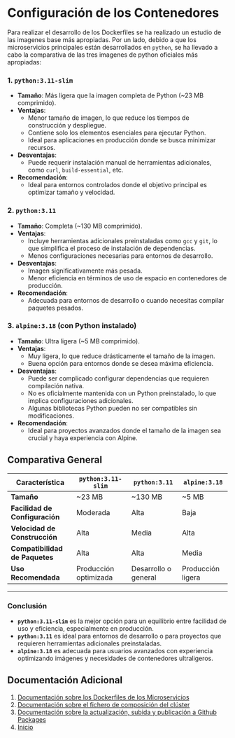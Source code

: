 # Configuración de los Contenedores

Para realizar el desarrollo de los Dockerfiles se ha realizado un estudio de las imagenes base más apropiadas. Por un lado, debido a que los microservicios principales están desarrollados en `python`, se ha llevado a cabo la comparativa de las tres imagenes de python oficiales más apropiadas:

### 1. `python:3.11-slim`
   - **Tamaño**: Más ligera que la imagen completa de Python (~23 MB comprimido).
   - **Ventajas**:
     - Menor tamaño de imagen, lo que reduce los tiempos de construcción y despliegue.
     - Contiene solo los elementos esenciales para ejecutar Python.
     - Ideal para aplicaciones en producción donde se busca minimizar recursos.
   - **Desventajas**:
     - Puede requerir instalación manual de herramientas adicionales, como `curl`, `build-essential`, etc.
   - **Recomendación**:
     - Ideal para entornos controlados donde el objetivo principal es optimizar tamaño y velocidad.

### 2. `python:3.11`
   - **Tamaño**: Completa (~130 MB comprimido).
   - **Ventajas**:
     - Incluye herramientas adicionales preinstaladas como `gcc` y `git`, lo que simplifica el proceso de instalación de dependencias.
     - Menos configuraciones necesarias para entornos de desarrollo.
   - **Desventajas**:
     - Imagen significativamente más pesada.
     - Menor eficiencia en términos de uso de espacio en contenedores de producción.
   - **Recomendación**:
     - Adecuada para entornos de desarrollo o cuando necesitas compilar paquetes pesados.

### 3. `alpine:3.18` (con Python instalado)
   - **Tamaño**: Ultra ligera (~5 MB comprimido).
   - **Ventajas**:
     - Muy ligera, lo que reduce drásticamente el tamaño de la imagen.
     - Buena opción para entornos donde se desea máxima eficiencia.
   - **Desventajas**:
     - Puede ser complicado configurar dependencias que requieren compilación nativa.
     - No es oficialmente mantenida con un Python preinstalado, lo que implica configuraciones adicionales.
     - Algunas bibliotecas Python pueden no ser compatibles sin modificaciones.
   - **Recomendación**:
     - Ideal para proyectos avanzados donde el tamaño de la imagen sea crucial y haya experiencia con Alpine.

## Comparativa General

| Característica            | `python:3.11-slim`      | `python:3.11`        | `alpine:3.18`        |
|---------------------------|-------------------------|-----------------------|-----------------------|
| **Tamaño**                | ~23 MB                 | ~130 MB              | ~5 MB                |
| **Facilidad de Configuración** | Moderada                | Alta                  | Baja                 |
| **Velocidad de Construcción** | Alta                   | Media                 | Alta                 |
| **Compatibilidad de Paquetes** | Alta                   | Alta                  | Media                |
| **Uso Recomendada**       | Producción optimizada  | Desarrollo o general | Producción ligera    |

---

### **Conclusión**
- **`python:3.11-slim`** es la mejor opción para un equilibrio entre facilidad de uso y eficiencia, especialmente en producción.
- **`python:3.11`** es ideal para entornos de desarrollo o para proyectos que requieren herramientas adicionales preinstaladas.
- **`alpine:3.18`** es adecuada para usuarios avanzados con experiencia optimizando imágenes y necesidades de contenedores ultraligeros.

## Documentación Adicional
1. [Documentación sobre los Dockerfiles de los Microservicios](dockerfiles.md)
2. [Documentación sobre el fichero de composición del clúster](compose.md)
3. [Documentación sobre la actualización, subida y publicación a Github Packages](github_packages.md)
5. [Inicio](../../README.md)